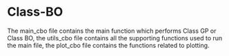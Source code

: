 # Class-BO

The main_cbo file contains the main function which performs Class GP or Class BO, the utils_cbo file contains all the supporting functions used to run the main file, the plot_cbo file contains the functions related to plotting.
